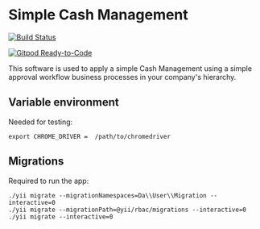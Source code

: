 # Simple Cash Management

[![Build Status](https://travis-ci.com/CorpoSense/tresorie.svg?branch=master)](https://travis-ci.com/CorpoSense/tresorie)

[![Gitpod Ready-to-Code](https://img.shields.io/badge/Gitpod-Ready--to--Code-blue?logo=gitpod)](https://gitpod.io/#https://github.com/CorpoSense/tresorie/tree/stable)


This software is used to apply a simple Cash Management using a simple approval workflow business processes in your company's hierarchy.


## Variable environment
Needed for testing:
```
export CHROME_DRIVER =  /path/to/chromedriver
```

## Migrations
Required to run the app:
```
./yii migrate --migrationNamespaces=Da\\User\\Migration --interactive=0
./yii migrate --migrationPath=@yii/rbac/migrations --interactive=0
./yii migrate --interactive=0
```
